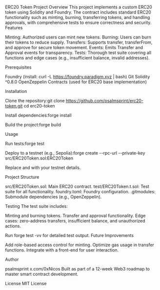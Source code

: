 ERC20 Token Project
Overview
This project implements a custom ERC20 token using Solidity and Foundry. The contract includes standard ERC20 functionality such as minting, burning, transferring tokens, and handling approvals, with comprehensive tests to ensure correctness and security.
Features

Minting: Authorized users can mint new tokens.
Burning: Users can burn their tokens to reduce supply.
Transfers: Supports transfer, transferFrom, and approve for secure token movement.
Events: Emits Transfer and Approval events for transparency.
Tests: Thorough test suite covering all functions and edge cases (e.g., insufficient balance, invalid addresses).

Prerequisites

Foundry (install: curl -L https://foundry.paradigm.xyz | bash)
Git
Solidity ^0.8.0
OpenZeppelin Contracts (used for ERC20 base implementation)

Installation

Clone the repository:git clone https://github.com/psalmsprint/erc20-token.git
cd erc20-token


Install dependencies:forge install


Build the project:forge build



Usage

Run tests:forge test


Deploy to a testnet (e.g., Sepolia):forge create --rpc-url <your-rpc-url> --private-key <your-private-key> src/ERC20Token.sol:ERC20Token

Replace <your-rpc-url> and <your-private-key> with your testnet details.

Project Structure

src/ERC20Token.sol: Main ERC20 contract.
test/ERC20Token.t.sol: Test suite for all functionality.
foundry.toml: Foundry configuration.
.gitmodules: Submodule dependencies (e.g., OpenZeppelin).

Testing
The test suite includes:

Minting and burning tokens.
Transfer and approval functionality.
Edge cases: zero-address transfers, insufficient balance, and unauthorized actions.

Run forge test -vv for detailed test output.
Future Improvements

Add role-based access control for minting.
Optimize gas usage in transfer functions.
Integrate with a front-end for user interaction.

Author

psalmsprint x.com/0xNicos
Built as part of a 12-week Web3 roadmap to master smart contract development.

License
MIT License
